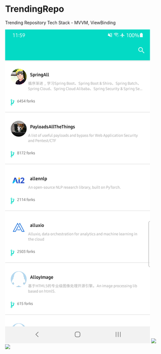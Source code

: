 # TrendingRepo
Trending Repository
Tech Stack - MVVM, ViewBinding

![](trending_one.png)  ![](trending_two.png)  ![](trending_three.png)
